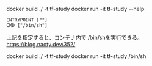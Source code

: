 docker build ./ -t tf-study
docker run -it tf-study --help  


```
ENTRYPOINT [""]
CMD ["/bin/sh"]
```
上記を指定すると、コンテナ内で /bin/shを実行できる。
https://blog.naoty.dev/352/

docker build ./ -t tf-study
docker run -it tf-study /bin/sh  